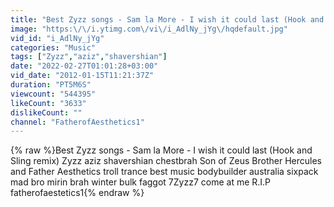```yaml
---
title: "Best Zyzz songs - Sam la More - I wish it could last (Hook and Sling remix)"
image: "https:\/\/i.ytimg.com\/vi\/i_AdlNy_jYg\/hqdefault.jpg"
vid_id: "i_AdlNy_jYg"
categories: "Music"
tags: ["Zyzz","aziz","shavershian"]
date: "2022-02-27T01:01:28+03:00"
vid_date: "2012-01-15T11:21:37Z"
duration: "PT5M6S"
viewcount: "544395"
likeCount: "3633"
dislikeCount: ""
channel: "FatherofAesthetics1"
---
```

{% raw %}Best Zyzz songs - Sam la More - I wish it could last (Hook and Sling remix) Zyzz aziz shavershian chestbrah Son of Zeus Brother Hercules and Father Aesthetics troll trance best music bodybuilder australia sixpack mad bro mirin brah winter bulk faggot 7Zyzz7 come at me R.I.P fatherofaestetics1{% endraw %}
